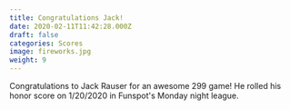 ```yaml
---
title: Congratulations Jack!
date: 2020-02-11T11:42:28.000Z
draft: false
categories: Scores
image: fireworks.jpg
weight: 9
---
```


Congratulations to Jack Rauser for an awesome 299 game!  He rolled his honor score on 1/20/2020 in Funspot's Monday night league.